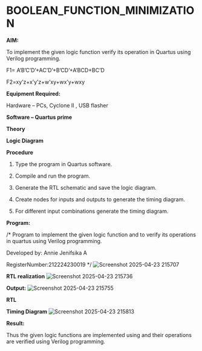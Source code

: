 # BOOLEAN_FUNCTION_MINIMIZATION

**AIM:**

To implement the given logic function verify its operation in Quartus using Verilog programming.

F1= A’B’C’D’+AC’D’+B’CD’+A’BCD+BC’D 

F2=xy’z+x’y’z+w’xy+wx’y+wxy

**Equipment Required:**

Hardware – PCs, Cyclone II , USB flasher

**Software – Quartus prime**

**Theory**

**Logic Diagram**

**Procedure**

1.	Type the program in Quartus software.

2.	Compile and run the program.

3.	Generate the RTL schematic and save the logic diagram.

4.	Create nodes for inputs and outputs to generate the timing diagram.

5.	For different input combinations generate the timing diagram.


**Program:**

/* Program to implement the given logic function and to verify its operations in quartus using Verilog programming. 

Developed by: Annie Jenifsika A

RegisterNumber:212224230019
*/
![Screenshot 2025-04-23 215707](https://github.com/user-attachments/assets/da4c86f7-1b86-4242-8892-d55326d84813)


**RTL realization**
![Screenshot 2025-04-23 215736](https://github.com/user-attachments/assets/6945d895-1006-441e-9e08-e6d6a64e967f)

**Output:**
![Screenshot 2025-04-23 215755](https://github.com/user-attachments/assets/6dbec21e-1e01-4bb1-93be-d26fd5fad7b7)

**RTL**

**Timing Diagram**
![Screenshot 2025-04-23 215813](https://github.com/user-attachments/assets/53c73ca0-0400-4ad1-bb74-c74f40a8edea)

**Result:**

Thus the given logic functions are implemented using and their operations are verified using Verilog programming.

